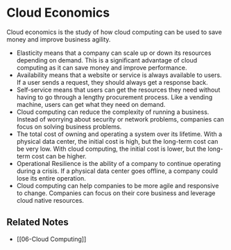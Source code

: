 # Cloud Economics
Cloud economics is the study of how cloud computing can be used to save money and improve business agility.

- Elasticity means that a company can scale up or down its resources depending on demand. This is a significant advantage of cloud computing as it can save money and improve performance.
- Availability means that a website or service is always available to users. If a user sends a request, they should always get a response back.
- Self-service means that users can get the resources they need without having to go through a lengthy procurement process. Like a vending machine, users can get what they need on demand. 
- Cloud computing can reduce the complexity of running a business. Instead of worrying about security or network problems, companies can focus on solving business problems. 
- The total cost of owning and operating a system over its lifetime. With a physical data center, the initial cost is high, but the long-term cost can be very low. With cloud computing, the initial cost is lower, but the long-term cost can be higher. 
- Operational Resilience is the ability of a company to continue operating during a crisis. If a physical data center goes offline, a company could lose its entire operation. 
- Cloud computing can help companies to be more agile and responsive to change. Companies can focus on their core business and leverage cloud native resources.

## Related Notes

- [[06-Cloud Computing]]